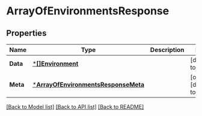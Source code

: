 # ArrayOfEnvironmentsResponse

## Properties
Name | Type | Description | Notes
------------ | ------------- | ------------- | -------------
**Data** | [***[]Environment**](array.md) |  | [default to null]
**Meta** | [***ArrayOfEnvironmentsResponseMeta**](ArrayOfEnvironmentsResponseMeta.md) |  | [optional] [default to null]

[[Back to Model list]](../README.md#documentation-for-models) [[Back to API list]](../README.md#documentation-for-api-endpoints) [[Back to README]](../README.md)

